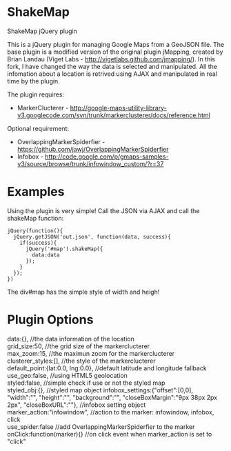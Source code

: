 ShakeMap
========

ShakeMap jQuery plugin

This is a jQuery plugin for managing Google Maps from a GeoJSON file.
The base plugin is a modified version of the original plugin jMapping, created by Brian Landau (Viget Labs - http://vigetlabs.github.com/jmapping/).
In this fork, I have changed the way the data is selected and manipulated. All the infomation about a location is retrived using AJAX and manipulated in real time by the plugin.

The plugin requires:

- MarkerClucterer - http://google-maps-utility-library-v3.googlecode.com/svn/trunk/markerclusterer/docs/reference.html

Optional requirement:

- OverlappingMarkerSpiderfier - https://github.com/jawj/OverlappingMarkerSpiderfier
- Infobox - http://code.google.com/p/gmaps-samples-v3/source/browse/trunk/infowindow_custom/?r=37

Examples
========

Using the plugin is very simple! Call the JSON via AJAX and call the shakeMap function:

    jQuery(function(){  
      jQuery.getJSON('out.json', function(data, success){  
        if(success){  
          jQuery('#map').shakeMap({  
            data:data  
          });  
        }  
      });  
    })

The div#map has the simple style of width and heigh!

Plugin Options
========

data:{}, //the data information of the location  
grid_size:50, //the grid size of the markerclucterer  
max_zoom:15, //the maximun zoom for the markerclucterer  
clusterer_styles:[], //the style of the markerclucterer  
default_point:{lat:0.0, lng:0.0}, //default latitude and longitude fallback  
use_geo:false, //using HTML5 geolocation  
styled:false, //simple check if use or not the styled map  
styled_obj:{}, //styled map object 
infobox_settings:{"offset":[0,0], "width":"", "height":"", "background":"", "closeBoxMargin":"9px 38px 2px 2px", "closeBoxURL":""}, //infobox setting object  
marker_action:"infowindow", //action to the marker: infowindow, infobox, click  
use_spider:false //add OverlappingMarkerSpiderfier to the marker  
onClick:function(marker){} //on click event when marker_action is set to "click"